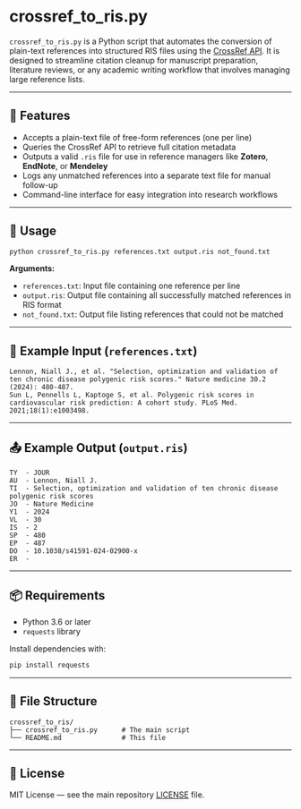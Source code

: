 # crossref_to_ris.py

`crossref_to_ris.py` is a Python script that automates the conversion of plain-text references into structured RIS files using the [CrossRef API](https://api.crossref.org/). It is designed to streamline citation cleanup for manuscript preparation, literature reviews, or any academic writing workflow that involves managing large reference lists.

---

## 🔧 Features

- Accepts a plain-text file of free-form references (one per line)
- Queries the CrossRef API to retrieve full citation metadata
- Outputs a valid `.ris` file for use in reference managers like **Zotero**, **EndNote**, or **Mendeley**
- Logs any unmatched references into a separate text file for manual follow-up
- Command-line interface for easy integration into research workflows

---

## 🧪 Usage

```bash
python crossref_to_ris.py references.txt output.ris not_found.txt
```

**Arguments:**
- `references.txt`: Input file containing one reference per line
- `output.ris`: Output file containing all successfully matched references in RIS format
- `not_found.txt`: Output file listing references that could not be matched

---

## 📄 Example Input (`references.txt`)

```
Lennon, Niall J., et al. "Selection, optimization and validation of ten chronic disease polygenic risk scores." Nature medicine 30.2 (2024): 480-487.
Sun L, Pennells L, Kaptoge S, et al. Polygenic risk scores in cardiovascular risk prediction: A cohort study. PLoS Med. 2021;18(1):e1003498.
```

---

## 📤 Example Output (`output.ris`)

```
TY  - JOUR
AU  - Lennon, Niall J.
TI  - Selection, optimization and validation of ten chronic disease polygenic risk scores
JO  - Nature Medicine
Y1  - 2024
VL  - 30
IS  - 2
SP  - 480
EP  - 487
DO  - 10.1038/s41591-024-02900-x
ER  -
```

---

## 📦 Requirements

- Python 3.6 or later
- `requests` library

Install dependencies with:

```bash
pip install requests
```

---

## 📁 File Structure

```
crossref_to_ris/
├── crossref_to_ris.py      # The main script
└── README.md               # This file
```

---

## 📄 License

MIT License — see the main repository [LICENSE](../LICENSE) file.
